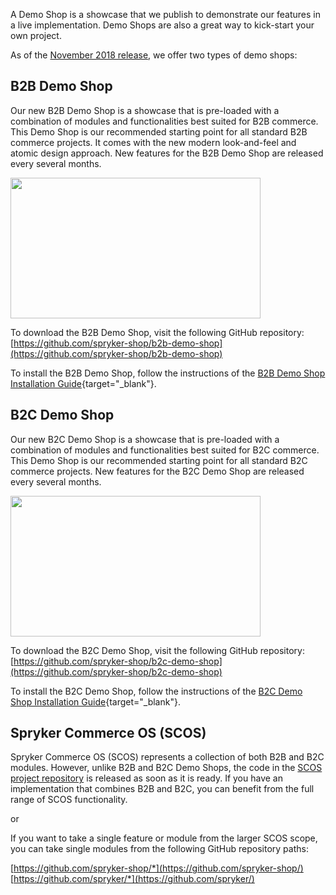 A Demo Shop is a showcase that we publish to demonstrate our features in a live implementation. Demo Shops are also a great way to kick-start your own project.

As of the [November 2018 release](https://documentation.spryker.com/v4/docs/release-notes-2018-11-0), we offer two types of demo shops:

## B2B Demo Shop

Our new B2B Demo Shop is a showcase that is pre-loaded with a combination of modules and functionalities best suited for B2B commerce. This Demo Shop is our recommended starting point for all standard B2B commerce projects. It comes with the new modern look-and-feel and atomic design approach. New features for the B2B Demo Shop are released every several months.

<p><a href="https://documentation.spryker.com/about_spryker/understanding_spryker/demoshops.htm?wvideo=i3k6hkfq35"><img src="https://embedwistia-a.akamaihd.net/deliveries/084ad167fa099de5d533562200ec38fe42166edf.jpg?image_play_button_size=2x&amp;image_crop_resized=960x540&amp;image_play_button=1&amp;image_play_button_color=eb553ce0" width="400" height="225" style="width: 400px; height: 225px;"></a></p><p><a href="https://documentation.spryker.com/about_spryker/understanding_spryker/demoshops.htm?wvideo=i3k6hkfq35"></a></p>

To download the B2B Demo Shop, visit the following GitHub repository: [https://github.com/spryker-shop/b2b-demo-shop](https://github.com/spryker-shop/b2b-demo-shop)

To install the B2B Demo Shop, follow the instructions of the [B2B Demo Shop Installation Guide](https://documentation.spryker.com/v4/docs/installation-guide-b2b){target="_blank"}.

## B2C Demo Shop
Our new B2C Demo Shop is a showcase that is pre-loaded with a combination of modules and functionalities best suited for B2C commerce. This Demo Shop is our recommended starting point for all standard B2C commerce projects. New features for the B2C Demo Shop are released every several months.

<p><a href="https://documentation.spryker.com/about_spryker/understanding_spryker/demoshops.htm?wvideo=uv4rj9o34p"><img src="https://embedwistia-a.akamaihd.net/deliveries/a1f29ae94899a0c35e4c04f04cbc21cc287721d3.jpg?image_play_button_size=2x&amp;image_crop_resized=960x540&amp;image_play_button=1&amp;image_play_button_color=eb553ce0" width="400" height="225" style="width: 400px; height: 225px;"></a></p><p><a href="https://documentation.spryker.com/about_spryker/understanding_spryker/demoshops.htm?wvideo=uv4rj9o34p"></a></p>
    
To download the B2C Demo Shop, visit the following GitHub repository: [https://github.com/spryker-shop/b2c-demo-shop](https://github.com/spryker-shop/b2c-demo-shop)
    
To install the B2C Demo Shop, follow the instructions of the [B2C Demo Shop Installation Guide](https://documentation.spryker.com/v4/docs/installation-guide-b2c){target="_blank"}.
    
## Spryker Commerce OS (SCOS)
Spryker Commerce OS (SCOS) represents a collection of both B2B and B2C modules. However, unlike B2B and B2C Demo Shops, the code in the [SCOS project repository](https://github.com/spryker-shop/suite) is released as soon as it is ready.  If you have an implementation that combines B2B and B2C, you can benefit from the full range of SCOS functionality. 

or

If you want to take a single feature or module from the larger SCOS scope, you can take single modules  from the following GitHub repository paths:

[https://github.com/spryker-shop/*](https://github.com/spryker-shop/)
[https://github.com/spryker/*](https://github.com/spryker/)